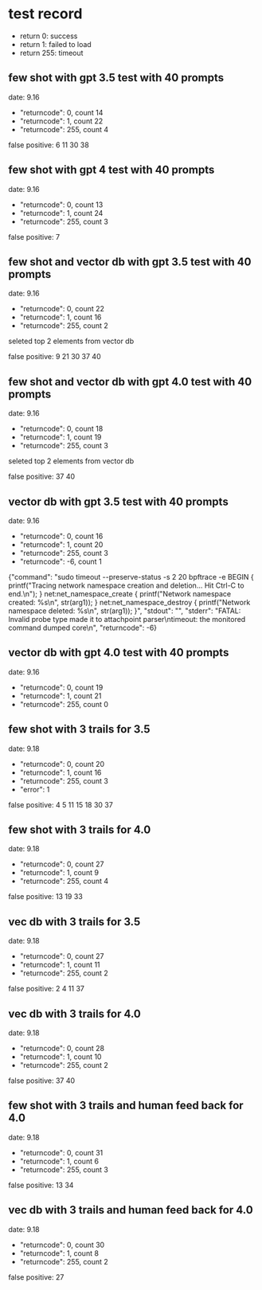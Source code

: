 # test record

- return 0: success
- return 1: failed to load
- return 255: timeout

## few shot with gpt 3.5 test with 40 prompts

date: 9.16

- "returncode": 0, count 14
- "returncode": 1, count 22
- "returncode": 255, count 4

false positive: 6 11 30 38

## few shot with gpt 4 test with 40 prompts

date: 9.16

- "returncode": 0, count 13
- "returncode": 1, count 24
- "returncode": 255, count 3

false positive: 7

## few shot and vector db with gpt 3.5 test with 40 prompts

date: 9.16

- "returncode": 0, count 22
- "returncode": 1, count 16
- "returncode": 255, count 2

seleted top 2 elements from vector db

false positive: 9 21 30 37 40

## few shot and vector db with gpt 4.0 test with 40 prompts

date: 9.16

- "returncode": 0, count 18
- "returncode": 1, count 19
- "returncode": 255, count 3

seleted top 2 elements from vector db

false positive: 37 40

## vector db with gpt 3.5 test with 40 prompts

date: 9.16

- "returncode": 0, count 16
- "returncode": 1, count 20
- "returncode": 255, count 3
- "returncode": -6, count 1

{"command": "sudo timeout --preserve-status -s 2 20 bpftrace -e BEGIN { printf(\"Tracing network namespace creation and deletion... Hit Ctrl-C to end.\\n\"); } net:net_namespace_create { printf(\"Network namespace created: %s\\n\", str(arg1)); } net:net_namespace_destroy { printf(\"Network namespace deleted: %s\\n\", str(arg1)); }", "stdout": "", "stderr": "FATAL: Invalid probe type made it to attachpoint parser\ntimeout: the monitored command dumped core\n", "returncode": -6}
  
## vector db with gpt 4.0 test with 40 prompts

date: 9.16

- "returncode": 0, count 19
- "returncode": 1, count 21
- "returncode": 255, count 0
  
## few shot with 3 trails for 3.5

date: 9.18

- "returncode": 0, count 20
- "returncode": 1, count 16
- "returncode": 255, count 3
- "error": 1

false positive: 4 5 11 15 18 30 37

## few shot with 3 trails for 4.0

date: 9.18

- "returncode": 0, count 27
- "returncode": 1, count 9
- "returncode": 255, count 4

false positive: 13 19 33

## vec db with 3 trails for 3.5

date: 9.18

- "returncode": 0, count 27
- "returncode": 1, count 11
- "returncode": 255, count 2

false positive: 2 4 11 37

## vec db with 3 trails for 4.0

date: 9.18

- "returncode": 0, count 28
- "returncode": 1, count 10
- "returncode": 255, count 2

false positive: 37 40

## few shot with 3 trails and human feed back for 4.0

date: 9.18

- "returncode": 0, count 31
- "returncode": 1, count 6
- "returncode": 255, count 3

false positive: 13 34

## vec db with 3 trails and human feed back for 4.0

date: 9.18

- "returncode": 0, count 30
- "returncode": 1, count 8
- "returncode": 255, count 2

false positive: 27